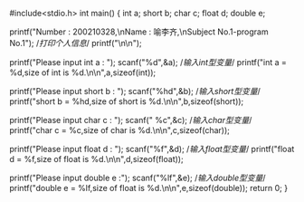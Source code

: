 #include<stdio.h>
int main()
{
int a;
short b;
char c;
float d;
double e;

printf("Number : 200210328,\nName : 喻李齐,\nSubject No.1-program No.1");         /*打印个人信息*/
printf("\n\n");

printf("Please input int a : ");
scanf("%d",&a);                                                                                                       /*输入int型变量*/
printf("int a = %d,size of int is %d.\n\n",a,sizeof(int));

printf("Please input short b : ");
scanf("%hd",&b);                                                                                                      /*输入short型变量*/
printf("short b = %hd,size of short is %d.\n\n",b,sizeof(short));

printf("Please input char c : ");
scanf(" %c",&c);                                                                                                         /*输入char型变量*/
printf("char c = %c,size of char is %d.\n\n",c,sizeof(char));

printf("Please input float d : ");
scanf("%f",&d);                                                                                                          /*输入float型变量*/
printf("float d = %f,size of float is %d.\n\n",d,sizeof(float));

printf("Please input double e :");
scanf("%lf",&e);                                                                                                         /*输入double型变量*/
printf("double e = %lf,size of float is %d.\n\n",e,sizeof(double));
return 0;
}
